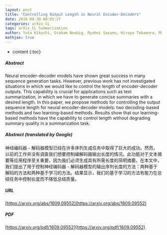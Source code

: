 ```yaml
---
layout: post
title: "Controlling Output Length in Neural Encoder-Decoders"
date: 2016-09-30 00:01:27
categories: arXiv_CL
tags: arXiv_CL Summarization
author: Yuta Kikuchi, Graham Neubig, Ryohei Sasano, Hiroya Takamura, Manabu Okumura
mathjax: true
---
```


* content
{:toc}

##### Abstract
Neural encoder-decoder models have shown great success in many sequence generation tasks. However, previous work has not investigated situations in which we would like to control the length of encoder-decoder outputs. This capability is crucial for applications such as text summarization, in which we have to generate concise summaries with a desired length. In this paper, we propose methods for controlling the output sequence length for neural encoder-decoder models: two decoding-based methods and two learning-based methods. Results show that our learning-based methods have the capability to control length without degrading summary quality in a summarization task.

##### Abstract (translated by Google)
神经编码器 - 解码器模型已经在许多序列生成任务中取得了巨大的成功。然而，以前的工作并没有调查我们想要控制编解码器输出长度的情况。此功能对于文本摘要等应用程序至关重要，因为我们必须生成具有所需长度的简明摘要。在本文中，我们提出了用于控制神经编码器 - 解码器模型的输出序列长度的方法：两种基于解码的方法和两种基于学习的方法。结果显示，我们的基于学习的方法有能力在总结任务中控制长度而不降低总结质量。

##### URL
[https://arxiv.org/abs/1609.09552](https://arxiv.org/abs/1609.09552)

##### PDF
[https://arxiv.org/pdf/1609.09552](https://arxiv.org/pdf/1609.09552)

